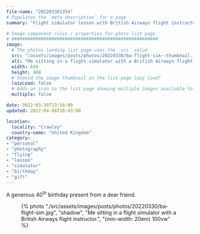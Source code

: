 ```yaml
---
file-name: "202203301354"
# Populates the `meta description` for a page
summary: "Flight simulator lesson with British Airways flight instructor."

# Image component rules / properties for photo list page
# #######################################################
image:
  # The photos landing list page uses the `src` value
  src: "/assets/images/posts/photos/20220330/ba-flight-sim--thumbnail.jpg"
  alt: "Me sitting in a flight simulator with a British Airways flight instructor"
  width: 650
  height: 488
  # Should the image thumbnail on the list page lazy load?
  lazyLoad: false
  # Adds an icon to the list page showing multiple images available to view on the post page
  multiple: false

date: 2022-03-30T13:54:00
updated: 2022-04-06T20:43:00

location:
  locality: "Crawley"
  country-name: "United Kingdom"
category:
- "personal"
- "photography"
- "flying"
- "lesson"
- "simulator"
- "birthday"
- "gift"
---
```


A generous 40<sup>th</sup> birthday present from a dear friend.

<figure class="flow">
{% photo "./src/assets/images/posts/photos/20220330/ba-flight-sim.jpg", "shadow", "Me sitting in a flight simulator with a British Airways flight instructor.", "(min-width: 20em) 100vw" %}
</figure>
